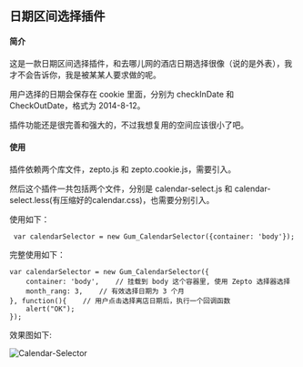## 日期区间选择插件

#### 简介
这是一款日期区间选择插件，和去哪儿网的酒店日期选择很像（说的是外表），我才不会告诉你，我是被某某人要求做的呢。

用户选择的日期会保存在 cookie 里面，分别为 checkInDate 和 CheckOutDate，格式为 2014-8-12。

插件功能还是很完善和强大的，不过我想复用的空间应该很小了吧。

#### 使用

插件依赖两个库文件，zepto.js 和 zepto.cookie.js，需要引入。

然后这个插件一共包括两个文件，分别是 calendar-select.js 和 calendar-select.less(有压缩好的calendar.css)，也需要分别引入。

使用如下：

     var calendarSelector = new Gum_CalendarSelector({container: 'body'});
   
完整使用如下：

    var calendarSelector = new Gum_CalendarSelector({
        container: 'body',    // 挂载到 body 这个容器里, 使用 Zepto 选择器选择
        month_rang: 3,    // 有效选择日期为 3 个月
    }, function(){    // 用户点击选择离店日期后，执行一个回调函数
        alert("OK");   
    });
    
效果图如下:

 ![Calendar-Selector](http://ww2.sinaimg.cn/large/6473e757jw1ejc2hvysy4j20hi0qegoa.jpg)